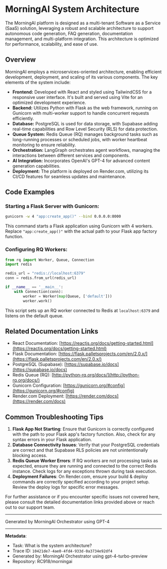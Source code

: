 # MorningAI System Architecture

The MorningAI platform is designed as a multi-tenant Software as a Service (SaaS) solution, leveraging a robust and scalable architecture to support autonomous code generation, FAQ generation, documentation management, and multi-platform integration. This architecture is optimized for performance, scalability, and ease of use.

## Overview

MorningAI employs a microservices-oriented architecture, enabling efficient development, deployment, and scaling of its various components. The key elements of the system include:

- **Frontend:** Developed with React and styled using TailwindCSS for a responsive user interface. It's built and served using Vite for an optimized development experience.
- **Backend:** Utilizes Python with Flask as the web framework, running on Gunicorn with multi-worker support to handle concurrent requests efficiently.
- **Database:** PostgreSQL is used for data storage, with Supabase adding real-time capabilities and Row Level Security (RLS) for data protection.
- **Queue System:** Redis Queue (RQ) manages background tasks such as long-running processes or scheduled jobs, with worker heartbeat monitoring to ensure reliability.
- **Orchestration:** LangGraph orchestrates agent workflows, managing the interactions between different services and components.
- **AI Integration:** Incorporates OpenAI's GPT-4 for advanced content generation capabilities.
- **Deployment:** The platform is deployed on Render.com, utilizing its CI/CD features for seamless updates and maintenance.

## Code Examples

### Starting a Flask Server with Gunicorn:

```bash
gunicorn -w 4 "app:create_app()" --bind 0.0.0.0:8000
```
This command starts a Flask application using Gunicorn with 4 workers. Replace `"app:create_app()"` with the actual path to your Flask app factory function.

### Configuring RQ Workers:

```python
from rq import Worker, Queue, Connection
import redis

redis_url = "redis://localhost:6379"
conn = redis.from_url(redis_url)

if __name__ == '__main__':
    with Connection(conn):
        worker = Worker(map(Queue, ['default']))
        worker.work()
```

This script sets up an RQ worker connected to Redis at `localhost:6379` and listens on the default queue.

## Related Documentation Links

- React Documentation: [https://reactjs.org/docs/getting-started.html](https://reactjs.org/docs/getting-started.html)
- Flask Documentation: [https://flask.palletsprojects.com/en/2.0.x/](https://flask.palletsprojects.com/en/2.0.x/)
- PostgreSQL (Supabase): [https://supabase.io/docs](https://supabase.io/docs)
- Redis Queue (RQ): [http://python-rq.org/docs/](http://python-rq.org/docs/)
- Gunicorn Configuration: [https://gunicorn.org/#config](https://gunicorn.org/#config)
- Render.com Deployment: [https://render.com/docs](https://render.com/docs)

## Common Troubleshooting Tips

1. **Flask App Not Starting**: Ensure that Gunicorn is correctly configured with the path to your Flask app's factory function. Also, check for any syntax errors in your Flask application.
2. **Database Connectivity Issues**: Verify that your PostgreSQL credentials are correct and that Supabase RLS policies are not unintentionally blocking access.
3. **Redis Queue Worker Errors**: If RQ workers are not processing tasks as expected, ensure they are running and connected to the correct Redis instance. Check logs for any exceptions thrown during task execution.
4. **Deployment Failures**: On Render.com, ensure your build & deploy commands are correctly specified according to your project setup. Review the deploy logs for specific error messages.

For further assistance or if you encounter specific issues not covered here, please consult the detailed documentation links provided above or reach out to our support team.

---
Generated by MorningAI Orchestrator using GPT-4

---

**Metadata**:
- Task: What is the system architecture?
- Trace ID: `10421de7-4ae0-4fd4-933d-0a3734e92df4`
- Generated by: MorningAI Orchestrator using gpt-4-turbo-preview
- Repository: RC918/morningai
